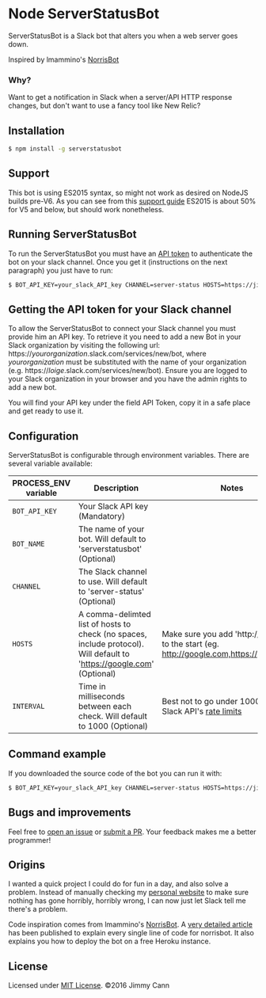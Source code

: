 # Node ServerStatusBot

ServerStatusBot is a Slack bot that alters you when a web server goes down.

Inspired by lmammino's [NorrisBot](https://github.com/lmammino/norrisbot)

### Why?

Want to get a notification in Slack when a server/API HTTP response changes, but don't want to use a fancy tool like New Relic?  

## Installation

```bash
$ npm install -g serverstatusbot
```

## Support

This bot is using ES2015 syntax, so might not work as desired on NodeJS builds pre-V6. As you can see from this [support guide](node.green) ES2015 is about 50% for V5 and below, but should work nonetheless.

## Running ServerStatusBot

To run the ServerStatusBot you must have an [API token](#getting-the-api-token-for-your-slack-channel) to authenticate the bot on your slack channel. Once you get it (instructions on the next paragraph) you just have to run:

```bash
$ BOT_API_KEY=your_slack_API_key CHANNEL=server-status HOSTS=https://jimmycann.com,http://google.com serverstatusbot
```

## Getting the API token for your Slack channel

To allow the ServerStatusBot to connect your Slack channel you must provide him an API key. To retrieve it you need to add a new Bot in your Slack organization by visiting the following url: https://*yourorganization*.slack.com/services/new/bot, where *yourorganization* must be substituted with the name of your organization (e.g. https://*loige*.slack.com/services/new/bot). Ensure you are logged to your Slack organization in your browser and you have the admin rights to add a new bot.

You will find your API key under the field API Token, copy it in a safe place and get ready to use it.

## Configuration

ServerStatusBot is configurable through environment variables. There are several variable available:

| PROCESS_ENV variable | Description | Notes |
|----------------------|-------------|-------|
| `BOT_API_KEY`        | Your Slack API key (Mandatory) | |
| `BOT_NAME`           | The name of your bot. Will default to 'serverstatusbot' (Optional) | |
| `CHANNEL`            | The Slack channel to use. Will default to 'server-status' (Optional) | |
| `HOSTS`              | A comma-delimted list of hosts to check (no spaces, include protocol). Will default to 'https://google.com' (Optional) | Make sure you add 'http://' https://' to the start (eg. http://google.com,https://yahoo.com) |
| `INTERVAL`           | Time in milliseconds between each check. Will default to 1000 (Optional) | Best not to go under 1000ms due to Slack API's [rate limits](https://api.slack.com/docs/rate-limits) |


## Command example

If you downloaded the source code of the bot you can run it with:

```bash
$ BOT_API_KEY=your_slack_API_key CHANNEL=server-status HOSTS=https://jimmycann.com,http://google.com node bin/bot.js
```

## Bugs and improvements

Feel free to [open an issue](https://github.com/yjimk/node-serverstatusbot/issues) or [submit a PR](https://github.com/yjimk/node-serverstatusbot/pulls). Your feedback makes me a better programmer!


## Origins

I wanted a quick project I could do for fun in a day, and also solve a problem. Instead of manually checking my [personal website](https://jimmycann.com) to make sure nothing has gone horribly, horribly wrong, I can now just let Slack tell me there's a problem.

Code inspiration comes from lmammino's [NorrisBot](https://github.com/lmammino/norrisbot). A [very detailed article](https://scotch.io/tutorials/building-a-slack-bot-with-node-js-and-chuck-norris-super-powers) has been published to explain every single line of code for norrisbot. It also explains you how to deploy the bot on a free Heroku instance.


## License

Licensed under [MIT License](LICENSE). ©2016 Jimmy Cann
